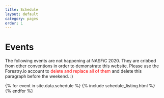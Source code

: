 ```yaml
---
title: Schedule
layout: default
category: pages
order: 1
---
```


# Events

The following events are not happening at NASFiC 2020. They are cribbed from other conventions in order to demonstrate this website. Please use the Forestry.io account to <span style="color: red">delete and replace all of them</span> and delete this paragraph before the weekend. :)

{% for event in site.data.schedule %}
{% include schedule_listing.html %}
{% endfor %}